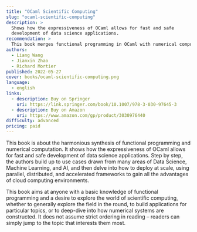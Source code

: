 ```yaml
---
title: "OCaml Scientific Computing"
slug: "ocaml-scientific-computing"
description: >
  Shows how the expressiveness of OCaml allows for fast and safe
  development of data science applications.
recommendation: >
  This book merges functional programming in OCaml with numerical computation, tailored for data science and AI. It's ideal for those familiar with functional programming, offering a mix of foundational concepts and advanced cloud computing techniques. The structure allows readers to choose topics of interest, making it a versatile guide for learning and applying scientific computing.
authors:
  - Liang Wang
  - Jianxin Zhao
  - Richard Mortier
published: 2022-05-27 
cover: books/ocaml-scientific-computing.png
language:
  - english
links:
  - description: Buy on Springer
    uri: https://link.springer.com/book/10.1007/978-3-030-97645-3
  - description: Buy on Amazon
    uri: https://www.amazon.com/gp/product/3030976440
difficulty: advanced
pricing: paid
---
```


This book is about the harmonious synthesis of functional programming and
numerical computation. It shows how the expressiveness of OCaml allows for fast
and safe development of data science applications. Step by step, the authors
build up to use cases drawn from many areas of Data Science, Machine Learning,
and AI, and then delve into how to deploy at scale, using parallel,
distributed, and accelerated frameworks to gain all the advantages of cloud
computing environments.

This book aims at anyone with a basic knowledge of functional programming and a
desire to explore the world of scientific computing, whether to generally
explore the field in the round, to build applications for particular topics, or
to deep-dive into how numerical systems are constructed. It does not assume
strict ordering in reading – readers can simply jump to the topic that
interests them most. 
